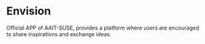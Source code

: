 # Envision
Official APP of AAIT-SUSE, provides a platform where users are encouraged to share inspirations and exchange ideas.
